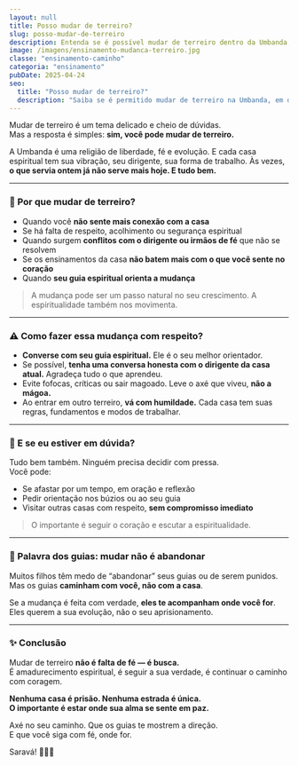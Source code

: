 ```yaml
---
layout: null
title: Posso mudar de terreiro?
slug: posso-mudar-de-terreiro
description: Entenda se é possível mudar de terreiro dentro da Umbanda, quando isso é necessário e como fazer com respeito espiritual.
image: /imagens/ensinamento-mudanca-terreiro.jpg
classe: "ensinamento-caminho"
categoria: "ensinamento"
pubDate: 2025-04-24
seo:
  title: "Posso mudar de terreiro?"
  description: "Saiba se é permitido mudar de terreiro na Umbanda, em quais situações isso é necessário e como fazer de forma respeitosa e alinhada com o seu caminho espiritual."
---
```

Mudar de terreiro é um tema delicado e cheio de dúvidas.  
Mas a resposta é simples: **sim, você pode mudar de terreiro.**

A Umbanda é uma religião de liberdade, fé e evolução. E cada casa espiritual tem sua vibração, seu dirigente, sua forma de trabalho. Às vezes, **o que servia ontem já não serve mais hoje. E tudo bem.**

---

### 🌱 Por que mudar de terreiro?

- Quando você **não sente mais conexão com a casa**  
- Se há falta de respeito, acolhimento ou segurança espiritual  
- Quando surgem **conflitos com o dirigente ou irmãos de fé** que não se resolvem  
- Se os ensinamentos da casa **não batem mais com o que você sente no coração**  
- Quando **seu guia espiritual orienta a mudança**

> A mudança pode ser um passo natural no seu crescimento. A espiritualidade também nos movimenta.

---

### ⚠️ Como fazer essa mudança com respeito?

- **Converse com seu guia espiritual.** Ele é o seu melhor orientador.
- Se possível, **tenha uma conversa honesta com o dirigente da casa atual.** Agradeça tudo o que aprendeu.
- Evite fofocas, críticas ou sair magoado. Leve o axé que viveu, **não a mágoa.**
- Ao entrar em outro terreiro, **vá com humildade.** Cada casa tem suas regras, fundamentos e modos de trabalhar.

---

### 🤔 E se eu estiver em dúvida?

Tudo bem também. Ninguém precisa decidir com pressa.  
Você pode:

- Se afastar por um tempo, em oração e reflexão  
- Pedir orientação nos búzios ou ao seu guia  
- Visitar outras casas com respeito, **sem compromisso imediato**

> O importante é seguir o coração e escutar a espiritualidade.

---

### 💬 Palavra dos guias: mudar não é abandonar

Muitos filhos têm medo de “abandonar” seus guias ou de serem punidos.  
Mas os guias **caminham com você, não com a casa**.

Se a mudança é feita com verdade, **eles te acompanham onde você for**. Eles querem a sua evolução, não o seu aprisionamento.

---

### ✨ Conclusão

Mudar de terreiro **não é falta de fé — é busca.**  
É amadurecimento espiritual, é seguir a sua verdade, é continuar o caminho com coragem.

**Nenhuma casa é prisão. Nenhuma estrada é única.  
O importante é estar onde sua alma se sente em paz.**

Axé no seu caminho. Que os guias te mostrem a direção.  
E que você siga com fé, onde for.

Saravá! 🙏🏽✨
